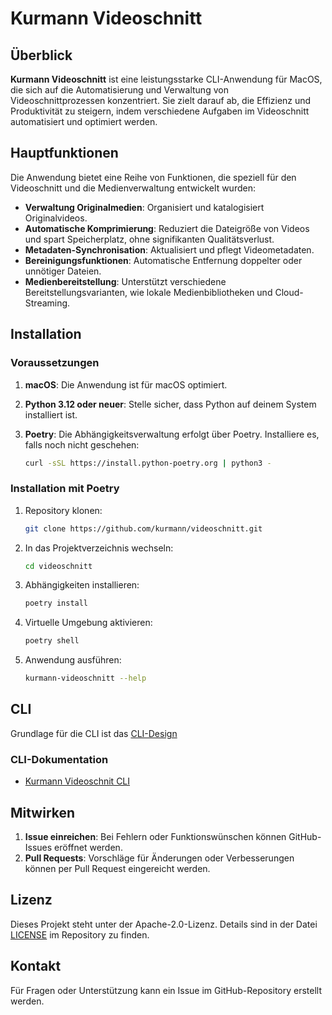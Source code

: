 # Kurmann Videoschnitt

## Überblick

**Kurmann Videoschnitt** ist eine leistungsstarke CLI-Anwendung für MacOS, die sich auf die Automatisierung und Verwaltung von Videoschnittprozessen konzentriert. Sie zielt darauf ab, die Effizienz und Produktivität zu steigern, indem verschiedene Aufgaben im Videoschnitt automatisiert und optimiert werden.

## Hauptfunktionen

Die Anwendung bietet eine Reihe von Funktionen, die speziell für den Videoschnitt und die Medienverwaltung entwickelt wurden:

- **Verwaltung Originalmedien**: Organisiert und katalogisiert Originalvideos.
- **Automatische Komprimierung**: Reduziert die Dateigröße von Videos und spart Speicherplatz, ohne signifikanten Qualitätsverlust.
- **Metadaten-Synchronisation**: Aktualisiert und pflegt Videometadaten.
- **Bereinigungsfunktionen**: Automatische Entfernung doppelter oder unnötiger Dateien.
- **Medienbereitstellung**: Unterstützt verschiedene Bereitstellungsvarianten, wie lokale Medienbibliotheken und Cloud-Streaming.

## Installation

### Voraussetzungen

1. **macOS**: Die Anwendung ist für macOS optimiert.
2. **Python 3.12 oder neuer**: Stelle sicher, dass Python auf deinem System installiert ist.
3. **Poetry**: Die Abhängigkeitsverwaltung erfolgt über Poetry. Installiere es, falls noch nicht geschehen:

   ```bash
   curl -sSL https://install.python-poetry.org | python3 -
   ```

### Installation mit Poetry

1. Repository klonen:

   ```bash
   git clone https://github.com/kurmann/videoschnitt.git
   ```

2. In das Projektverzeichnis wechseln:

   ```bash
   cd videoschnitt
   ```

3. Abhängigkeiten installieren:

   ```bash
   poetry install
   ```

4. Virtuelle Umgebung aktivieren:

   ```bash
   poetry shell
   ```

5. Anwendung ausführen:

   ```bash
   kurmann-videoschnitt --help
   ```
## CLI

Grundlage für die CLI ist das [CLI-Design](/docs/CLI-Design.md)

### CLI-Dokumentation

- [Kurmann Videoschnit CLI](/docs/cli/kurmann_videoschnitt.md)

## Mitwirken

1. **Issue einreichen**: Bei Fehlern oder Funktionswünschen können GitHub-Issues eröffnet werden.
2. **Pull Requests**: Vorschläge für Änderungen oder Verbesserungen können per Pull Request eingereicht werden.

## Lizenz

Dieses Projekt steht unter der Apache-2.0-Lizenz. Details sind in der Datei [LICENSE](LICENSE) im Repository zu finden.

## Kontakt

Für Fragen oder Unterstützung kann ein Issue im GitHub-Repository erstellt werden.
